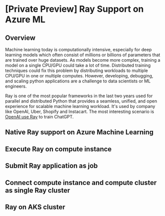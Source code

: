 # [Private Preview] Ray Support on Azure ML

## Overview
Machine learning today is computationally intensive, especially for deep learning models which often consist of millions or billions of parameters that are trained over huge datasets. As models become more complex, training a model on a single CPU/GPU could take a lot of time. Distributed training techniques could fix this problem by distributing workloads to multiple CPU/GPU in one or multiple computes. However, developing, debugging, and scaling python applications are a challenge to data scientists or ML engineers.

Ray is one of the most popular frameworks in the last two years used for parallel and distributed Python that provides a seamless, unified, and open experience for scalable machine learning workload. It's used by company like OpenAI, Uber, Shopify and Instacart. The most interesting scenario is [OpenAI use Ray](https://www.datanami.com/2023/02/10/anyscale-bolsters-ray-the-super-scalable-framework-used-to-train-chatgpt/) to train ChatGPT.

## Native Ray support on Azure Machine Learning

## Execute Ray on compute instance

## Submit Ray application as job

## Connect compute instance and compute cluster as single Ray cluster

## Ray on AKS cluster